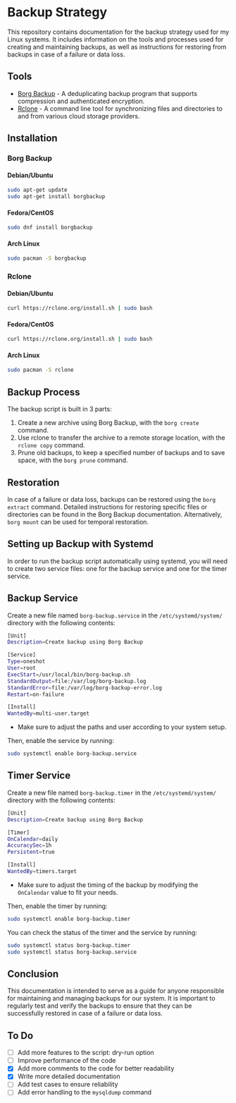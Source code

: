 # Backup Strategy
This repository contains documentation for the backup strategy used for my Linux systems. It includes information on the tools and processes used for creating and maintaining backups, as well as instructions for restoring from backups in case of a failure or data loss.

## Tools
- [Borg Backup](https://borgbackup.readthedocs.io/) - A deduplicating backup program that supports compression and authenticated encryption. 
- [Rclone](https://rclone.org/) - A command line tool for synchronizing files and directories to and from various cloud storage providers.

## Installation
### Borg Backup
#### Debian/Ubuntu
```bash
sudo apt-get update
sudo apt-get install borgbackup
```

#### Fedora/CentOS
```bash
sudo dnf install borgbackup
```

#### Arch Linux
```bash
sudo pacman -S borgbackup
```

### Rclone
#### Debian/Ubuntu
```bash
curl https://rclone.org/install.sh | sudo bash
```

#### Fedora/CentOS
```bash
curl https://rclone.org/install.sh | sudo bash
```

#### Arch Linux
```bash
sudo pacman -S rclone
```

## Backup Process
The backup script is built in 3 parts:
1. Create a new archive using Borg Backup, with the `borg create` command.
2. Use rclone to transfer the archive to a remote storage location, with the `rclone copy` command.
3. Prune old backups, to keep a specified number of backups and to save space, with the `borg prune` command.
    
## Restoration
In case of a failure or data loss, backups can be restored using the `borg extract` command. Detailed instructions for restoring specific files or directories can be found in the Borg Backup documentation.
Alternatively, `borg mount` can be used for temporal restoration.

## Setting up Backup with Systemd
In order to run the backup script automatically using systemd, you will need to create two service files: one for the backup service and one for the timer service.

## Backup Service
Create a new file named `borg-backup.service` in the `/etc/systemd/system/` directory with the following contents:
```bash
[Unit]
Description=Create backup using Borg Backup

[Service]
Type=oneshot
User=root
ExecStart=/usr/local/bin/borg-backup.sh
StandardOutput=file:/var/log/borg-backup.log
StandardError=file:/var/log/borg-backup-error.log
Restart=on-failure

[Install]
WantedBy=multi-user.target
```

- Make sure to adjust the paths and user according to your system setup.

Then, enable the service by running:
```bash
sudo systemctl enable borg-backup.service
```

## Timer Service
Create a new file named `borg-backup.timer` in the `/etc/systemd/system/` directory with the following contents:
```bash
[Unit]
Description=Create backup using Borg Backup

[Timer]
OnCalendar=daily
AccuracySec=1h
Persistent=true

[Install]
WantedBy=timers.target
```

- Make sure to adjust the timing of the backup by modifying the `OnCalendar` value to fit your needs.

Then, enable the timer by running:
```bash
sudo systemctl enable borg-backup.timer
```

You can check the status of the timer and the service by running:
```bash
sudo systemctl status borg-backup.timer
sudo systemctl status borg-backup.service
```

## Conclusion
This documentation is intended to serve as a guide for anyone responsible for maintaining and managing backups for our system. It is important to regularly test and verify the backups to ensure that they can be successfully restored in case of a failure or data loss.

## To Do
- [ ] Add more features to the script: dry-run option
- [ ] Improve performance of the code
- [X] Add more comments to the code for better readability
- [X] Write more detailed documentation
- [ ] Add test cases to ensure reliability
- [ ] Add error handling to the `mysqldump` command
